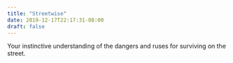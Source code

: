 ```yaml
---
title: "Streetwise"
date: 2019-12-17T22:17:31-08:00
draft: false
---
```

Your instinctive understanding of the dangers and ruses for surviving on the street.
